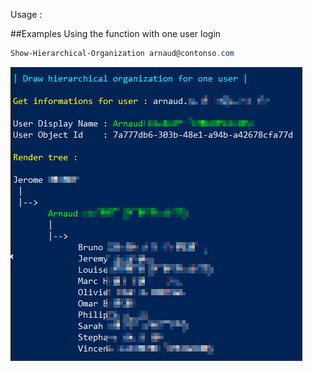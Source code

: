 Usage :

##Examples
Using the function with one user login
```PowerShell
Show-Hierarchical-Organization arnaud@contonso.com
```

![alt tag](images/result.png)